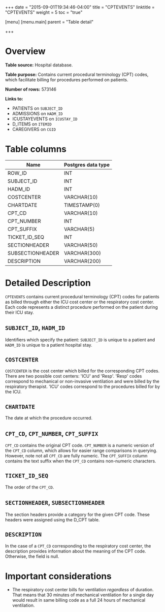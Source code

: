 +++
date = "2015-09-01T19:34:46-04:00"
title = "CPTEVENTS"
linktitle = "CPTEVENTS"
weight = 5
toc = "true"

[menu]
  [menu.main]
    parent = "Table detail"

+++

# Overview

**Table source:** Hospital database.

**Table purpose:** Contains current procedural terminology (CPT) codes, which facilitate billing for procedures performed on patients.

**Number of rows:** 573146

**Links to:**

* PATIENTS on `SUBJECT_ID`
* ADMISSIONS on `HADM_ID`
* ICUSTAYEVENTS on `ICUSTAY_ID`
* D_ITEMS on `ITEMID`
* CAREGIVERS on `CGID`

# Table columns

Name | Postgres data type 
---- | ---- 
ROW\_ID | INT
SUBJECT\_ID | INT
HADM\_ID | INT
COSTCENTER | VARCHAR(10)
CHARTDATE | TIMESTAMP(0)
CPT\_CD | VARCHAR(10)
CPT\_NUMBER | INT
CPT\_SUFFIX | VARCHAR(5)
TICKET\_ID\_SEQ | INT
SECTIONHEADER | VARCHAR(50)
SUBSECTIONHEADER | VARCHAR(300)
DESCRIPTION | VARCHAR(200)

# Detailed Description

`CPTEVENTS` contains current procedural terminology (CPT) codes for patients as billed through either the ICU cost center or the respiratory cost center. Each code represents a distinct procedure performed on the patient during their ICU stay.

## `SUBJECT_ID`, `HADM_ID`

Identifiers which specify the patient: `SUBJECT_ID` is unique to a patient and `HADM_ID` is unique to a patient hospital stay.

## `COSTCENTER`

`COSTCENTER` is the cost center which billed for the corresponding CPT codes. There are two possible cost centers: 'ICU' and 'Resp'. 'Resp' codes correspond to mechanical or non-invasive ventilation and were billed by the respiratory therapist. 'ICU' codes correspond to the procedures billed for by the ICU.

## `CHARTDATE`

The date at which the procedure occurred.

## `CPT_CD`, `CPT_NUMBER`, `CPT_SUFFIX`

`CPT_CD` contains the original CPT code. `CPT_NUMBER` is a numeric version of the `CPT_CD` column, which allows for easier range comparisons in querying. However, note not all `CPT_CD` are fully numeric. The `CPT_SUFFIX` column contains the text suffix when the `CPT_CD` contains non-numeric characters.

## `TICKET_ID_SEQ`

The order of the `CPT_CD`.

## `SECTIONHEADER`, `SUBSECTIONHEADER`

The section headers provide a category for the given CPT code. These headers were assigned using the D_CPT table.

## `DESCRIPTION`

In the case of a `CPT_CD` corresponding to the respiratory cost center, the description provides information about the meaning of the CPT code. Otherwise, the field is null.

# Important considerations

* The respiratory cost center bills for ventilation *regardless* of duration. That means that 30 minutes of mechanical ventilation for a single day would result in same billing code as a full 24 hours of mechanical ventilation.